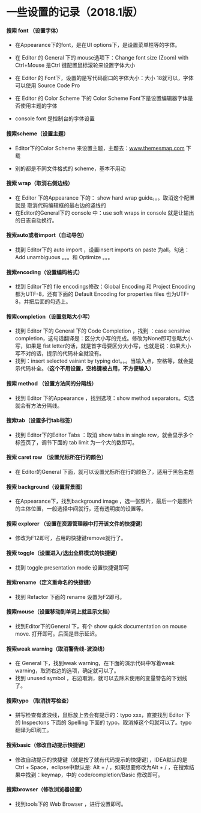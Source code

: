 # 一些设置的记录（2018.1版）

#### 搜索 font （设置字体）

- 在Appearance下的font，是在UI options下，是设置菜单栏等的字体。

- 在 Editor 的 General 下的 mouse选项下：Change font size (Zoom) with Ctrl+Mouse 是Ctrl 键配置鼠标滚轮来设置字体大小
- 在 Editor 的 Font下，设置的是写代码窗口的字体大小：大小 18就可以，字体可以使用 Source Code Pro
- 在 Editor 的 Color Scheme 下的 Color Scheme Font下是设置编辑器字体是否使用主题的字体
- console font 是控制台的字体设置

#### 搜索scheme（设置主题）

- Editor下的Color Scheme 来设置主题，主题去：www.themesmap.com 下载

- 别的都是不同文件格式的 scheme，基本不用动

#### 搜索 wrap（取消右侧边线）

- 在 Editor 下的Appearance 下的： show hard wrap guide。。。取消这个配置就是 取消代码编辑框的最右边的竖线的
- 在Editor的General下的 console 中：use soft wraps in console 就是让输出的日志自动换行。

#### 搜索auto或者import（自动导包）

- 找到 Editor下的 auto import  ，设置insert imports on paste 为all。勾选：Add unambiguous 。。。和 Optimize 。。。

#### 搜索encoding（设置编码格式）

- 找到 Editor下的 file encodings修改：Global Encoding 和 Project Encoding 都为UTF-8，还有下面的 Default Encoding for properties files 也为UTF-8，并把后面的勾选上。

#### 搜索completion（设置忽略大小写）

- 找到 Editor 下的 General 下的 Code Completion ，找到 ：case sensitive completion，这句话翻译是：区分大小写的完成。修改为None即可忽略大小写，如果是 fist letter的话，就是首字母要区分大小写，也就是说：如果大小写不对的话，提示的代码补全就没有。
- 找到：insert selected vairant by typing dot。。。当输入点，空格等，就会提示代码补全。（**这个不用设置，空格键被占用，不方便输入**）

#### 搜索 method （设置方法间的分隔线）

- 找到 Editor 下的Appearance ，找到选项：show method separators。勾选就会有方法分隔线。

#### 搜索tab（设置多行tab标签）

- 找到 Editor下的Editor Tabs ：取消 show tabs in single row，就会显示多个标签页了，调节下面的 tab limit 为一个大的数即可。

#### 搜索 caret row （设置光标所在行的颜色）

- 在 Editor的General 下面，就可以设置光标所在行的颜色了，适用于黑色主题

#### 搜索 background（设置背景图）

- 在Appearance下，找到background image ，选一张照片，最后一个是图片的主体位置，一般选择中间就行，还有透明度的设置等。

#### 搜索 explorer （设置在资源管理器中打开该文件的快捷键）

- 修改为F12即可，占用的快捷键remove就行了。

#### 搜索 toggle（设置进入/退出全屏模式的快捷键）

- 找到 toggle presentation mode 设置快捷键即可

#### 搜索rename（定义重命名的快捷键）

- 找到 Refactor 下面的 rename 设置为F2即可。

#### 搜索mouse（设置移动到单词上就显示文档）

- 找到Editor下的General 下，有个 show quick documentation on mouse move. 打开即可。后面是显示延迟。

#### 搜索weak warning（取消警告线-波浪线）

- 在 General 下，找到weak warning，在下面的演示代码中写着weak warning，取消右边的选项，确定就可以了。
- 找到 unused symbol ，右边取消，就可以去除未使用的变量警告的下划线了。

#### 搜索typo （取消拼写检查）

- 拼写检查有波浪线，鼠标放上去会有提示的：typo xxx，直接找到 Editor 下的 Inspectons 下面的 Spelling 下面的 typo，取消掉这个勾就可以了。typo 翻译为印刷工。



#### 搜索basic（修改自动提示快捷键）

- 修改自动提示的快捷键（就是按了就有代码提示的快捷键），IDEA默认的是Ctrl + Space，eclipse中默认是: Alt + / ，如果想要修改为Alt + /  ，在搜索结果中找到：keymap，中的 code/completion/Basic  修改即可。

#### 搜索browser（修改浏览器设置）

- 找到tools下的 Web Browser ，进行设置即可。